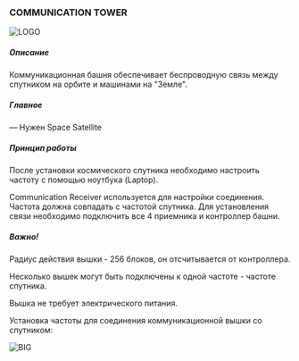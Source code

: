 ### COMMUNICATION TOWER

![LOGO](https://cdn.discordapp.com/attachments/916393114166525974/939743605566873600/COM_TOWER.png)

##### Описание

Коммуникационная башня обеспечивает беспроводную связь между спутником на орбите и машинами на "Земле".

##### Главное

— Нужен Space Satellite

##### Принцип работы

После установки космического спутника необходимо настроить частоту с помощью ноутбука (Laptop).

Communication Receiver используется для настройки соединения. Частота должна совпадать с частотой спутника. Для установления связи необходимо подключить все 4 приемника и контроллер башни.

##### Важно!

Радиус действия вышки - 256 блоков, он отсчитывается от контроллера.

Несколько вышек могут быть подключены к одной частоте - частоте спутника.

Вышка не требует электрического питания.

Установка частоты для соединения коммуникационной вышки со спутником:

![BIG](https://gtimpact.space/media/gregtech/connectTowerSattelite.gif)